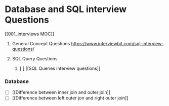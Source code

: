 # Database and SQL interview Questions
[[001_interviews MOC]]

1. General Concept Questions
https://www.interviewbit.com/sql-interview-questions/


2. SQL Query Questions
	1. [ ] [[SQL Queries interview questions]]


### Database
- [ ] [[Difference between inner join and outer join]]
- [ ] [[Difference between left outer jon and right outer join]]